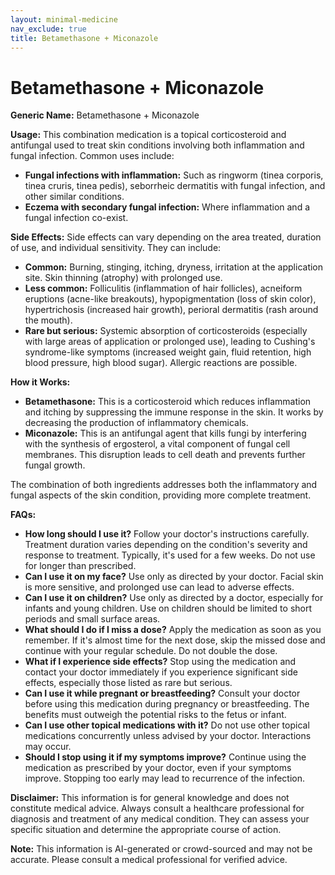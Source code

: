 ```yaml
---
layout: minimal-medicine
nav_exclude: true
title: Betamethasone + Miconazole
---
```


# Betamethasone + Miconazole

**Generic Name:** Betamethasone + Miconazole

**Usage:** This combination medication is a topical corticosteroid and antifungal used to treat skin conditions involving both inflammation and fungal infection.  Common uses include:

* **Fungal infections with inflammation:**  Such as ringworm (tinea corporis, tinea cruris, tinea pedis), seborrheic dermatitis with fungal infection, and other similar conditions.
* **Eczema with secondary fungal infection:**  Where inflammation and a fungal infection co-exist.


**Side Effects:**  Side effects can vary depending on the area treated, duration of use, and individual sensitivity.  They can include:

* **Common:** Burning, stinging, itching, dryness, irritation at the application site. Skin thinning (atrophy) with prolonged use.
* **Less common:**  Folliculitis (inflammation of hair follicles), acneiform eruptions (acne-like breakouts), hypopigmentation (loss of skin color), hypertrichosis (increased hair growth), perioral dermatitis (rash around the mouth).
* **Rare but serious:** Systemic absorption of corticosteroids (especially with large areas of application or prolonged use), leading to Cushing's syndrome-like symptoms (increased weight gain, fluid retention, high blood pressure, high blood sugar). Allergic reactions are possible.


**How it Works:**

* **Betamethasone:** This is a corticosteroid which reduces inflammation and itching by suppressing the immune response in the skin.  It works by decreasing the production of inflammatory chemicals.
* **Miconazole:** This is an antifungal agent that kills fungi by interfering with the synthesis of ergosterol, a vital component of fungal cell membranes. This disruption leads to cell death and prevents further fungal growth.

The combination of both ingredients addresses both the inflammatory and fungal aspects of the skin condition, providing more complete treatment.


**FAQs:**

* **How long should I use it?**  Follow your doctor's instructions carefully. Treatment duration varies depending on the condition's severity and response to treatment. Typically, it's used for a few weeks.  Do not use for longer than prescribed.
* **Can I use it on my face?** Use only as directed by your doctor. Facial skin is more sensitive, and prolonged use can lead to adverse effects.
* **Can I use it on children?**  Use only as directed by a doctor, especially for infants and young children.  Use on children should be limited to short periods and small surface areas.
* **What should I do if I miss a dose?** Apply the medication as soon as you remember. If it's almost time for the next dose, skip the missed dose and continue with your regular schedule.  Do not double the dose.
* **What if I experience side effects?**  Stop using the medication and contact your doctor immediately if you experience significant side effects, especially those listed as rare but serious.
* **Can I use it while pregnant or breastfeeding?** Consult your doctor before using this medication during pregnancy or breastfeeding. The benefits must outweigh the potential risks to the fetus or infant.
* **Can I use other topical medications with it?**  Do not use other topical medications concurrently unless advised by your doctor. Interactions may occur.
* **Should I stop using it if my symptoms improve?** Continue using the medication as prescribed by your doctor, even if your symptoms improve.  Stopping too early may lead to recurrence of the infection.


**Disclaimer:** This information is for general knowledge and does not constitute medical advice.  Always consult a healthcare professional for diagnosis and treatment of any medical condition.  They can assess your specific situation and determine the appropriate course of action.


**Note:** This information is AI-generated or crowd-sourced and may not be accurate. Please consult a medical professional for verified advice.